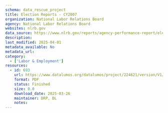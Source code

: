 ```yaml
---
schema: data_rescue_project 
title: Election Reports - CY2007
organization: National Labor Relations Board
agency: National Labor Relations Board
websites: nlrb.gov
data_source: https://www.nlrb.gov/reports/agency-performance-report/election-reports/election-reports-cy-2007
description: 
last_modified: 2025-04-01
metadata_available: No
metadata_url: 
category:
  - ['Labor & Employment'] 
resources:
  - id: 693
    url: https://www.datalumos.org/datalumos/project/224621/version/V1/view
    format: PDF
    status: Finished
    size: 0.0
    download_date: 2025-03-26
    maintainer: DRP, DL
    notes: 
---
```

